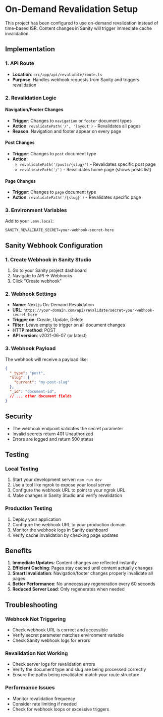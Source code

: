 # On-Demand Revalidation Setup

This project has been configured to use on-demand revalidation instead of time-based ISR. Content changes in Sanity will trigger immediate cache invalidation.

## Implementation

### 1. API Route
- **Location**: `src/app/api/revalidate/route.ts`
- **Purpose**: Handles webhook requests from Sanity and triggers revalidation

### 2. Revalidation Logic

#### Navigation/Footer Changes
- **Trigger**: Changes to `navigation` or `footer` document types
- **Action**: `revalidatePath('/', 'layout')` - Revalidates all pages
- **Reason**: Navigation and footer appear on every page

#### Post Changes
- **Trigger**: Changes to `post` document type
- **Action**: 
  - `revalidatePath('/posts/{slug}')` - Revalidates specific post page
  - `revalidatePath('/')` - Revalidates home page (shows posts list)

#### Page Changes
- **Trigger**: Changes to `page` document type
- **Action**: `revalidatePath('/{slug}')` - Revalidates specific page

### 3. Environment Variables
Add to your `.env.local`:
```
SANITY_REVALIDATE_SECRET=your-webhook-secret-here
```

## Sanity Webhook Configuration

### 1. Create Webhook in Sanity Studio
1. Go to your Sanity project dashboard
2. Navigate to API → Webhooks
3. Click "Create webhook"

### 2. Webhook Settings
- **Name**: Next.js On-Demand Revalidation
- **URL**: `https://your-domain.com/api/revalidate?secret=your-webhook-secret-here`
- **Trigger on**: Create, Update, Delete
- **Filter**: Leave empty to trigger on all document changes
- **HTTP method**: POST
- **API version**: v2021-06-07 (or latest)

### 3. Webhook Payload
The webhook will receive a payload like:
```json
{
  "_type": "post",
  "slug": {
    "current": "my-post-slug"
  },
  "_id": "document-id",
  // ... other document fields
}
```

## Security

- The webhook endpoint validates the secret parameter
- Invalid secrets return 401 Unauthorized
- Errors are logged and return 500 status

## Testing

### Local Testing
1. Start your development server: `npm run dev`
2. Use a tool like ngrok to expose your local server
3. Configure the webhook URL to point to your ngrok URL
4. Make changes in Sanity Studio and verify revalidation

### Production Testing
1. Deploy your application
2. Configure the webhook URL to your production domain
3. Monitor the webhook logs in Sanity dashboard
4. Verify cache invalidation by checking page updates

## Benefits

1. **Immediate Updates**: Content changes are reflected instantly
2. **Efficient Caching**: Pages stay cached until content actually changes
3. **Smart Invalidation**: Navigation/footer changes properly invalidate all pages
4. **Better Performance**: No unnecessary regeneration every 60 seconds
5. **Reduced Server Load**: Only regenerates when needed

## Troubleshooting

### Webhook Not Triggering
- Check webhook URL is correct and accessible
- Verify secret parameter matches environment variable
- Check Sanity webhook logs for errors

### Revalidation Not Working
- Check server logs for revalidation errors
- Verify the document type and slug are being processed correctly
- Ensure the paths being revalidated match your route structure

### Performance Issues
- Monitor revalidation frequency
- Consider rate limiting if needed
- Check for webhook loops or excessive triggers
